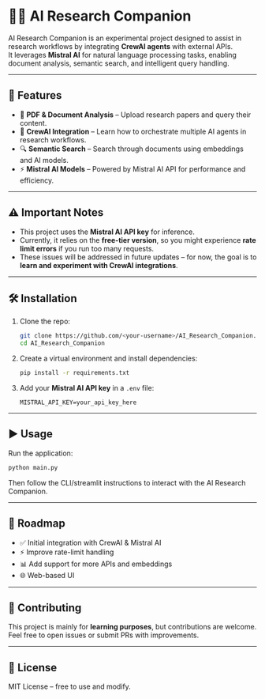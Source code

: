 # 🧑‍🔬 AI Research Companion

AI Research Companion is an experimental project designed to assist in research workflows by integrating **CrewAI agents** with external APIs.  
It leverages **Mistral AI** for natural language processing tasks, enabling document analysis, semantic search, and intelligent query handling.

---

## 🚀 Features
- 📄 **PDF & Document Analysis** – Upload research papers and query their content.  
- 🤖 **CrewAI Integration** – Learn how to orchestrate multiple AI agents in research workflows.  
- 🔍 **Semantic Search** – Search through documents using embeddings and AI models.  
- ⚡ **Mistral AI Models** – Powered by Mistral AI API for performance and efficiency.  

---

## ⚠️ Important Notes
- This project uses the **Mistral AI API key** for inference.  
- Currently, it relies on the **free-tier version**, so you might experience **rate limit errors** if you run too many requests.  
- These issues will be addressed in future updates – for now, the goal is to **learn and experiment with CrewAI integrations**.  

---

## 🛠️ Installation

1. Clone the repo:
   ```bash
   git clone https://github.com/<your-username>/AI_Research_Companion.git
   cd AI_Research_Companion
   ```

2. Create a virtual environment and install dependencies:
   ```bash
   pip install -r requirements.txt
   ```

3. Add your **Mistral AI API key** in a `.env` file:
   ```env
   MISTRAL_API_KEY=your_api_key_here
   ```

---

## ▶️ Usage

Run the application:
```bash
python main.py
```

Then follow the CLI/streamlit instructions to interact with the AI Research Companion.

---

## 📌 Roadmap
- ✅ Initial integration with CrewAI & Mistral AI  
- ⚡ Improve rate-limit handling  
- 📊 Add support for more APIs and embeddings  
- 🌐 Web-based UI  

---

## 🤝 Contributing
This project is mainly for **learning purposes**, but contributions are welcome.  
Feel free to open issues or submit PRs with improvements.  

---

## 📄 License
MIT License – free to use and modify.  

